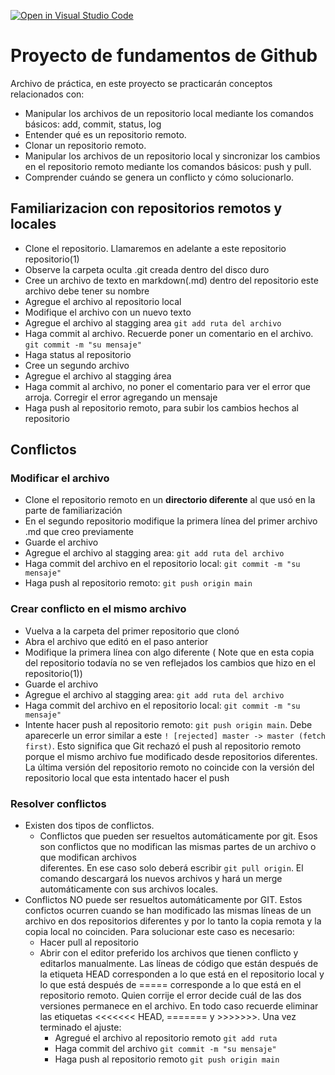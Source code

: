 [![Open in Visual Studio Code](https://classroom.github.com/assets/open-in-vscode-c66648af7eb3fe8bc4f294546bfd86ef473780cde1dea487d3c4ff354943c9ae.svg)](https://classroom.github.com/online_ide?assignment_repo_id=8181636&assignment_repo_type=AssignmentRepo)
# Proyecto de fundamentos de Github

Archivo de práctica, en este proyecto se practicarán conceptos relacionados con: 

* Manipular los archivos de un repositorio local mediante los comandos básicos: add, commit, status, log
* Entender qué es un repositorio remoto.
* Clonar un repositorio remoto.
* Manipular los archivos de un repositorio local y sincronizar los cambios en el repositorio remoto mediante los comandos básicos: push y pull.
* Comprender cuándo se genera un conflicto y cómo solucionarlo.


## Familiarizacion con repositorios remotos  y locales
*	Clone el repositorio. Llamaremos en adelante a este repositorio repositorio(1)
* Observe la carpeta oculta .git creada dentro del disco duro
*	Cree un archivo de texto en markdown(.md) dentro del repositorio este archivo debe tener su nombre
*	Agregue el archivo al repositorio local
*	Modifique el archivo con un nuevo texto
*	Agregue el archivo al stagging area  ``git add ruta del archivo``
*	Haga commit al archivo. Recuerde poner un comentario en el archivo.   ``git commit -m "su mensaje" ``
*	Haga status al repositorio
*	Cree un segundo archivo 
*	Agregue el archivo al stagging área 
*	Haga commit al archivo,  no poner el comentario para ver el error que arroja. Corregir el error agregando un mensaje
*	Haga push al repositorio remoto, para subir los cambios hechos al repositorio

## Conflictos
### Modificar el archivo
* Clone el repositorio remoto en un **directorio diferente** al que usó en la parte de familiarización
* En el segundo repositorio modifique la primera línea del primer archivo .md que creo previamente
* Guarde el archivo
* Agregue el archivo al stagging area:  ``git add ruta del archivo``
* Haga commit del archivo en el repositorio local: ``git commit -m "su mensaje" ``
* Haga push al repositorio remoto: ``git push origin main``
### Crear conflicto en el mismo archivo
* Vuelva a la carpeta del primer repositorio que clonó
* Abra el archivo que editó en el paso anterior
* Modifique la primera línea con algo diferente ( Note que en esta copia del repositorio todavía no se ven reflejados los cambios que hizo en el repositorio(1))
* Guarde el archivo
* Agregue el archivo al stagging area:  ``git add ruta del archivo``
* Haga commit del archivo en el repositorio local: ``git commit -m "su mensaje" ``
* Intente hacer push al repositorio remoto: ``git push origin main``. Debe aparecerle un error similar a este ``! [rejected] master -> master (fetch first)``. Esto significa que Git rechazó el push al repositorio remoto porque el mismo archivo fue modificado desde repositorios diferentes. La última versión del repositorio remoto no coincide con la versión del repositorio local que esta intentado hacer el push
### Resolver conflictos
* Existen dos tipos de conflictos. 
  * Conflictos que pueden ser resueltos automáticamente por git. Esos son conflictos que no modifican las mismas partes de un archivo o que modifican archivos   
 diferentes.  En ese caso solo deberá escribir ``git pull origin``. El comando descargará los nuevos archivos y hará un merge automáticamente con sus archivos locales.
 * Conflictos NO puede ser resueltos automáticamente por GIT. Estos confictos ocurren cuando se han modificado las mismas líneas de un archivo en dos repositorios diferentes y por lo tanto la copia remota y la copia local no coinciden.  Para solucionar este caso es necesario: 
   * Hacer pull al repositorio
   * Abrir con el editor preferido los archivos que tienen conflicto y editarlos manualmente. Las líneas de código que están después de la etiqueta HEAD corresponden a lo que está en el repositorio local y lo que está después de ===== corresponde a lo que está en el repositorio remoto. Quien corrije el error decide cuál de las dos versiones permanece en el archivo. En todo caso recuerde eliminar las etiquetas <<<<<<< HEAD, ======= y >>>>>>>. Una vez terminado el ajuste:
      * Agregué el archivo al repositorio remoto  ``git add ruta``
      * Haga commit del archivo ``git commit -m "su mensaje" ``
      * Haga push al repositorio remoto ``git push origin main``

